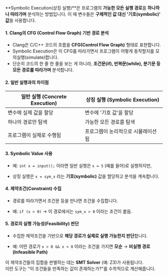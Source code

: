 
**Symbolic Execution(상징 실행)**은 프로그램의 **가능한 모든 실행 경로**를 **하나하나 따라가며** 분석하는 방법입니다. 이 때 변수들은 **구체적인 값 대신 '기호(symbolic)' 값**을 사용합니다.


#### 1. **Clang의 CFG (Control Flow Graph) 기반 경로 분석**

- Clang은 C/C++ 코드의 흐름을 **CFG(Control Flow Graph)** 형태로 표현합니다.
- Symbolic Execution은 이 CFG를 따라가면서 프로그램이 어떻게 동작할지를 모의실행(simulate)합니다.
- 단순히 코드의 한 줄 한 줄을 보는 게 아니라, **조건문(if), 반복문(while), 분기문 등 모든 경로를 따라가며** 분석합니다.

#### 2. **일반 실행과의 차이점**

|일반 실행 (Concrete Execution)|상징 실행 (Symbolic Execution)|
|---|---|
|변수에 실제 값을 할당|변수에 '기호 값'을 할당|
|하나의 경로만 탐색|가능한 모든 경로를 탐색|
|프로그램이 실제로 수행됨|프로그램이 논리적으로 시뮬레이션됨|
#### 3. **Symbolic Value 사용**

- 예: `int x = input();` 이라면 일반 실행은 `x = 5` (예를 들어)로 실행하지만,
    
- 상징 실행은 `x = sym_x` 라는 **기호(symbolic)** 값을 할당하고 분석을 계속합니다.
    

#### 4. **제약조건(Constraint) 수집**

- 경로를 따라가면서 조건문 등을 만나면 조건을 수집합니다.
    
- 예: `if (x > 0)` → 이 경로에서는 `sym_x > 0` 이라는 조건이 붙음.
    

#### 5. **경로의 실행 가능성(Feasibility) 판단**

- 수집한 제약조건을 기반으로 **해당 경로가 실제로 실행 가능한지 판단**합니다.
    
- 예: 어떤 경로가 `x > 0 && x < 0` 이라는 조건을 가지면 **모순** → **비실행 경로 (Infeasible Path)**



이 제약조건들의 집합을 판별하는 데는 **SMT Solver** (예: Z3)가 사용됩니다.  
이런 도구는 "이 조건들을 만족하는 값이 존재하는가?"를 수학적으로 계산해줍니다.